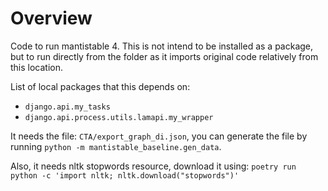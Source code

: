 # Overview

Code to run mantistable 4. This is not intend to be installed as a package, but to run directly from the folder as it imports original code relatively from this location.

List of local packages that this depends on:

- `django.api.my_tasks`
- `django.api.process.utils.lamapi.my_wrapper`

It needs the file: `CTA/export_graph_di.json`, you can generate the file by running `python -m mantistable_baseline.gen_data`.

Also, it needs nltk stopwords resource, download it using: `poetry run python -c 'import nltk; nltk.download("stopwords")'`
